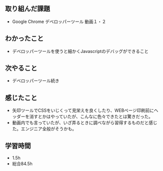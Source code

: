 ## 取り組んだ課題
- Google Chrome デベロッパーツール 動画１・２

## わかったこと
- デベロッパーツールを使うと細かくJavascriptのデバッグができること

## 次やること
- デベロッパーツール続き

## 感じたこと
- 矢印ツールでCSSをいじくって見栄えを良くしたり、WEBページ印刷前にヘッダーを消すとかはやっていたが、こんなに色々できたとは驚きだった。
- 動画内でも言っていたが、いざ弄るときに調べながら習得するものだと感じた。エンジニア全般がそうかも。

## 学習時間
- 1.5h
- 総合84.5h
